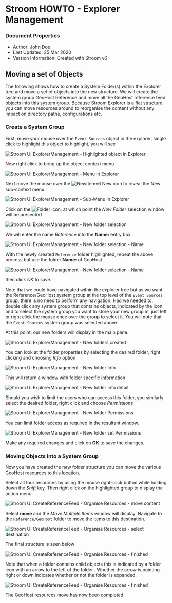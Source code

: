 # Stroom HOWTO - Explorer Management

### Document Properties

* Author: John Doe 
* Last Updated: 25 Mar 2020
* Version Information: Created with Stroom v6

## Moving a set of Objects

The following shows how to create a System Folder(s) within the Explorer tree and move a set of objects into the new structure. We will create the system group GeoHost Reference and move all the GeoHost reference feed objects into this system group.
Because Stroom Explorer is a flat structure you can move resources around to reorganise the content without any impact on directory paths, configurations etc.

### Create a System Group

First, move your mouse over the `Event Sources` object in the explorer, single click to highlight this object to highlight, you will see

![Stroom UI ExplorerManagement - Highlighted object in Explorer](../resources/v6/UI-ExplorerMgmt-00.png "Highlighted object in Explorer")

Now right click to bring up the object context menu

![Stroom UI ExplorerManagement - Menu in Explorer](../resources/v6/UI-ExplorerMgmt-01.png "Menu in Explorer")

Next move the mouse over the ![NewItemv6](../resources/icons/newItemv6.PNG "NewItemv6")  New icon to reveal the New sub-context menu.

![Stroom UI ExplorerManagement - Sub-Menu in Explorer](../resources/v6/UI-ExplorerMgmt-02.png "Sub-Menu in Explorer")

Click on the ![Folder](../resources/icons/folderItem.PNG "NewItemv6") icon, at which point the _New Folder_ selection window will be presented

![Stroom UI ExplorerManagement - New folder selection](../resources/v6/UI-ExplorerMgmt-03.png "New folder selection")

We will enter the name _Reference_ into the **Name:** entry box

![Stroom UI ExplorerManagement - New folder selection - Name](../resources/v6/UI-ExplorerMgmt-04.png "New folder selection - Name")

With the newly created `Reference` folder highlighted, repeat the above process but use the folder **Name:** of GeoHost

![Stroom UI ExplorerManagement - New folder selection - Name](../resources/v6/UI-ExplorerMgmt-05.png "New folder selection - Name")

then click _OK_ to save.

Note that we could have navigated within the explorer tree but as we want the Reference/GeoHost system group at the top level of the `Event Sources` group, there is no need to perform any navigation. Had we needed to, double click any system group that contains objects, indicated by the   icon and to select the system group you want to store your new group in, just left or right click the mouse once over the group to select it. You will note that the `Event Sources` system group was selected above.

At this point, our new folders will display in the main pane.

![Stroom UI ExplorerManagement - New folders created](../resources/v6/UI-ExplorerMgmt-06.png "New folders created")

You can look at the folder properties by selecting the desired folder, right clicking and choosing *Info* option

![Stroom UI ExplorerManagement - New folder Info](../resources/v6/UI-ExplorerMgmt-07.png "New folder Info")

This will return a window with folder specific information

![Stroom UI ExplorerManagement - New folder Info detail](../resources/v6/UI-ExplorerMgmt-08.png "New folder Info detail")

Should you wish to limit the users who can access this folder, you similarly select the desired folder, right click and choose *Permissions*

![Stroom UI ExplorerManagement - New folder Permissions](../resources/v6/UI-ExplorerMgmt-09.png "New folder Permissions")

You can limit folder access as required in the resultant window. 

![Stroom UI ExplorerManagement - New folder set Permissions](../resources/v6/UI-ExplorerMgmt-10.png "New folder set Permissions")

Make any required changes and click on **OK** to save the changes.

### Moving Objects into a System Group

Now you have created the new folder structure you can move the various GeoHost resources to this location.

Select all four resources by using the mouse right-click button while holding down the _Shift_ key. Then right click on the highlighted group to display the action menu

![Stroom UI CreateReferenceFeed - Organise Resources - move content](../resources/v6/UI-ExplorerMgmt-11.png "Organise Resources - move content")

Select **move** and the _Move Multiple Items_ window will display. Navigate to the `Reference/GeoHost` folder to move the items to this destination.

![Stroom UI CreateReferenceFeed - Organise Resources - select destination](../resources/v6/UI-ExplorerMgmt-12.png "Organise Resources - select destination")

The final structure is seen below

![Stroom UI CreateReferenceFeed - Organise Resources - finished](../resources/v6/UI-ExplorerMgmt-13.png "Organise Resources - finished")

Note that when a folder contains child objects this is indicated by a folder icon with an arrow to the left of the folder . Whether the arrow is pointing right or down indicates whether or not the folder is expanded.

![Stroom UI CreateReferenceFeed - Organise Resources - finished](../resources/v6/UI-ExplorerMgmt-14.png "Organise Resources - finished")

The GeoHost resources move has now been completed.